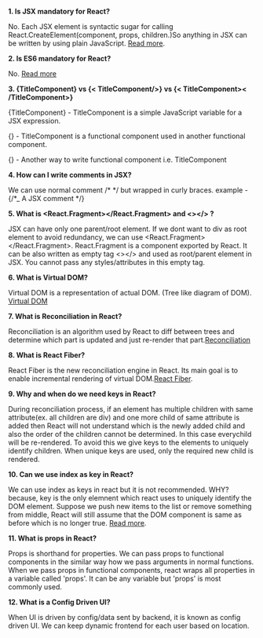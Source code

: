 **1. Is JSX mandatory for React?**

No. Each JSX element is syntactic sugar for calling React.CreateElement(component, props, children.)So anything in JSX can be written by using plain JavaScript. [Read more](https://reactjs.org/docs/react-without-jsx.html).

**2. Is ES6 mandatory for React?**

No. [Read more](https://reactjs.org/docs/react-without-es6.html)

**3. {TitleComponent} vs {< TitleComponent/>} vs {< TitleComponent>< /TitleComponent>}**

{TitleComponent} - TitleComponent is a simple JavaScript variable for a JSX expression.

{<TitleComponent/>} - TitleComponent is a functional component used in another functional component.

{<TitleComponent></TitleComponent>} - Another way to write functional component i.e. TitleComponent

**4. How can I write comments in JSX?**

We can use normal comment /\* \*/ but wrapped in curly braces.
example - {/\*\_ A JSX comment \*/}

**5. What is <React.Fragment></React.Fragment> and <></> ?**

JSX can have only one parent/root element. If we dont want to div as root element to avoid redundancy, we can use <React.Fragment></React.Fragment>. React.Fragment is a component exported by React. It can be also written as empty tag <></> and used as root/parent element in JSX. You cannot pass any styles/attributes in this empty tag.

**6. What is Virtual DOM?**

Virtual DOM is a representation of actual DOM. (Tree like diagram of DOM). [Virtual DOM](https://reactjs.org/docs/faq-internals.html)

**7. What is Reconciliation in React?**

Reconciliation is an algorithm used by React to diff between trees and determine which part is updated and just re-render that part.[Reconciliation](https://reactjs.org/docs/reconciliation.html)

**8. What is React Fiber?**

React Fiber is the new reconciliation engine in React. Its main goal is to enable incremental rendering of virtual DOM.[React Fiber](https://github.com/acdlite/react-fiber-architecture).

**9. Why and when do we need keys in React?**

During reconciliation process, if an element has multiple children with same attribute(ex. all children are div) and one more child of same attribute is added then React will not understand which is the newly added child and also the order of the children cannot be determined. In this case everychild will be re-rendered. To avoid this we give keys to the elements to uniquely identify children. When unique keys are used, only the required new child is rendered.

**10. Can we use index as key in React?**

We can use index as keys in react but it is not recommended. WHY? because, key is the only elemnent which react uses to uniquely identify the DOM element. Suppose we push new items to the list or remove something from middle, React will still assume that the DOM component is same as before which is no longer true. [Read more](https://robinpokorny.com/blog/index-as-a-key-is-an-anti-pattern/).

**11. What is props in React?**

Props is shorthand for properties. We can pass props to functional components in the similar way how we pass arguments in normal functions. When we pass props in functional components, react wraps all properties in a variable called 'props'. It can be any variable but 'props' is most commonly used.

**12. What is a Config Driven UI?**

When UI is driven by config/data sent by backend, it is known as config driven UI. We can keep dynamic frontend for each user based on location.
